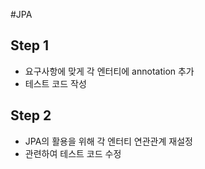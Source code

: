 #JPA

## Step 1
* 요구사항에 맞게 각 엔터티에 annotation 추가
* 테스트 코드 작성

## Step 2
* JPA의 활용을 위해 각 엔터티 연관관계 재설정
* 관련하여 테스트 코드 수정